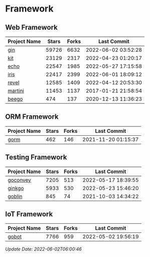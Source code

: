 # Framework

## Web Framework
| Project Name | Stars | Forks | Last Commit |
| ------------ | ----- | ----- | ----------- |
| [gin](https://github.com/gin-gonic/gin) | 59726 | 6632 | 2022-06-02 03:52:28 |
| [kit](https://github.com/go-kit/kit) | 23129 | 2317 | 2022-04-23 01:20:17 |
| [echo](https://github.com/labstack/echo) | 22547 | 1985 | 2022-05-27 17:15:58 |
| [iris](https://github.com/kataras/iris) | 22417 | 2399 | 2022-06-01 18:09:12 |
| [revel](https://github.com/revel/revel) | 12585 | 1409 | 2022-04-12 20:53:30 |
| [martini](https://github.com/go-martini/martini) | 11453 | 1137 | 2017-01-21 21:58:54 |
| [beego](https://github.com/astaxie/beego) | 474 | 137 | 2020-12-13 11:36:23 |

## ORM Framework
| Project Name | Stars | Forks | Last Commit |
| ------------ | ----- | ----- | ----------- |
| [gorm](https://github.com/jinzhu/gorm) | 462 | 146 | 2021-11-20 01:15:37 |

## Testing Framework
| Project Name | Stars | Forks | Last Commit |
| ------------ | ----- | ----- | ----------- |
| [goconvey](https://github.com/smartystreets/goconvey) | 7205 | 513 | 2022-05-17 18:39:55 |
| [ginkgo](https://github.com/onsi/ginkgo) | 5933 | 530 | 2022-05-23 15:46:20 |
| [goblin](https://github.com/franela/goblin) | 845 | 74 | 2021-10-03 14:34:22 |

## IoT Framework
| Project Name | Stars | Forks | Last Commit |
| ------------ | ----- | ----- | ----------- |
| [gobot](https://github.com/hybridgroup/gobot) | 7766 | 959 | 2022-05-02 19:56:19 |

*Update Date: 2022-06-02T06:00:46*